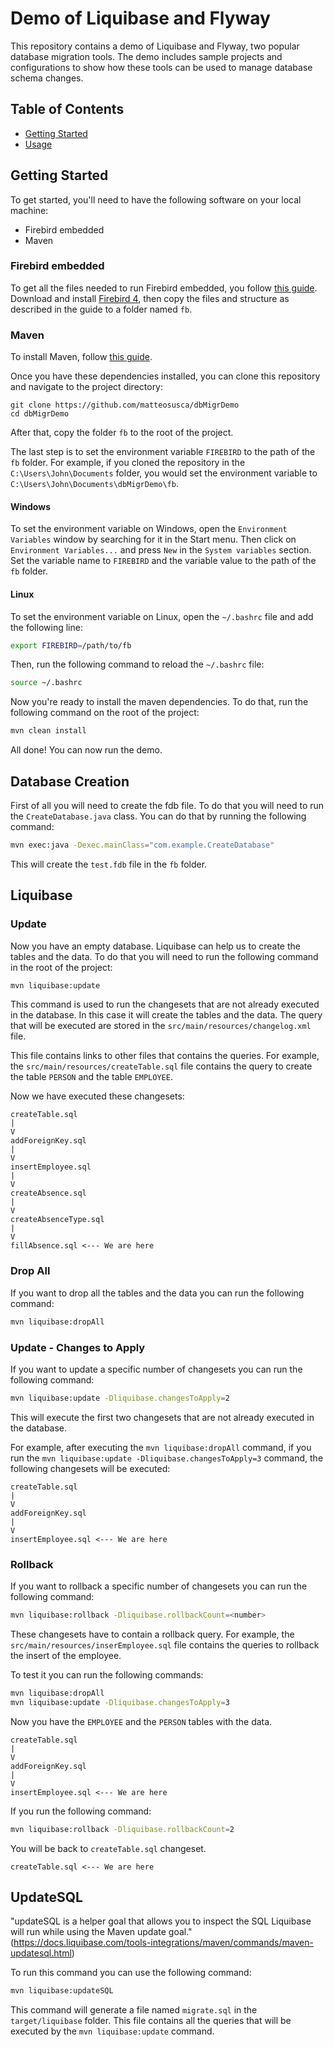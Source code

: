 # Demo of Liquibase and Flyway

This repository contains a demo of Liquibase and Flyway, two popular database migration tools. The demo includes sample projects and configurations to show how these tools can be used to manage database schema changes.

## Table of Contents

- [Getting Started](#getting-started)
- [Usage](#usage)

## Getting Started

To get started, you'll need to have the following software on your local machine:

- Firebird embedded
- Maven

### Firebird embedded

To get all the files needed to run Firebird embedded, you follow [this guide](https://ib-aid.com/download/docs/fb4migrationguide.html#_installing_embedded). Download and install [Firebird 4](https://firebirdsql.org/en/firebird-4-0/), then copy the files and structure as described in the guide to a folder named `fb`.

### Maven
To install Maven, follow [this guide](https://maven.apache.org/install.html).


Once you have these dependencies installed, you can clone this repository and navigate to the project directory:

```
git clone https://github.com/matteosusca/dbMigrDemo
cd dbMigrDemo
```

After that, copy the folder `fb` to the root of the project.

The last step is to set the environment variable `FIREBIRD` to the path of the `fb` folder. For example, if you cloned the repository in the `C:\Users\John\Documents` folder, you would set the environment variable to `C:\Users\John\Documents\dbMigrDemo\fb`.

#### Windows

To set the environment variable on Windows, open the `Environment Variables` window by searching for it in the Start menu. Then click on `Environment Variables...` and press `New` in the `System variables` section. Set the variable name to `FIREBIRD` and the variable value to the path of the `fb` folder.

#### Linux

To set the environment variable on Linux, open the `~/.bashrc` file and add the following line:

```bash
export FIREBIRD=/path/to/fb
```

Then, run the following command to reload the `~/.bashrc` file:

```bash
source ~/.bashrc
```

Now you're ready to install the maven dependencies.
To do that, run the following command on the root of the project:

```bash
mvn clean install
```

All done! You can now run the demo.

## Database Creation

First of all you will need to create the fdb file. To do that you will need to run the `CreateDatabase.java` class. You can do that by running the following command:

```bash
mvn exec:java -Dexec.mainClass="com.example.CreateDatabase"
```

This will create the `test.fdb` file in the `fb` folder.

## Liquibase

### Update

Now you have an empty database. Liquibase can help us to create the tables and the data. To do that you will need to run the following command in the root of the project:

```bash
mvn liquibase:update
```

This command is used to run the changesets that are not already executed in the database. In this case it will create the tables and the data.
The query that will be executed are stored in the `src/main/resources/changelog.xml` file.

This file contains links to other files that contains the queries. For example, the `src/main/resources/createTable.sql` file contains the query to create the table `PERSON` and the table `EMPLOYEE`.

Now we have executed these changesets:

```
createTable.sql
|
V
addForeignKey.sql
|
V
insertEmployee.sql
|
V
createAbsence.sql
|
V
createAbsenceType.sql
|
V
fillAbsence.sql <--- We are here
```

### Drop All

If you want to drop all the tables and the data you can run the following command:

```bash
mvn liquibase:dropAll
```

### Update - Changes to Apply

If you want to update a specific number of changesets you can run the following command:

```bash
mvn liquibase:update -Dliquibase.changesToApply=2
```

This will execute the first two changesets that are not already executed in the database.

For example, after executing the `mvn liquibase:dropAll` command, if you run the `mvn liquibase:update -Dliquibase.changesToApply=3` command, the following changesets will be executed:

```
createTable.sql
|
V
addForeignKey.sql
|
V
insertEmployee.sql <--- We are here
```

### Rollback

If you want to rollback a specific number of changesets you can run the following command:

```bash
mvn liquibase:rollback -Dliquibase.rollbackCount=<number>
```

These changesets have to contain a rollback query. For example, the `src/main/resources/inserEmployee.sql` file contains the queries to rollback the insert of the employee.

To test it you can run the following commands:

```bash
mvn liquibase:dropAll
mvn liquibase:update -Dliquibase.changesToApply=3
```

Now you have the `EMPLOYEE` and the `PERSON` tables with the data. 

```
createTable.sql
|
V
addForeignKey.sql
|
V
insertEmployee.sql <--- We are here
```

If you run the following command:

```bash
mvn liquibase:rollback -Dliquibase.rollbackCount=2
```

You will be back to `createTable.sql` changeset.

```
createTable.sql <--- We are here
```

## UpdateSQL

"updateSQL is a helper goal that allows you to inspect the SQL Liquibase will run while using the Maven update goal." (https://docs.liquibase.com/tools-integrations/maven/commands/maven-updatesql.html)

To run this command you can use the following command:

```bash
mvn liquibase:updateSQL
```

This command will generate a file named `migrate.sql` in the `target/liquibase` folder. This file contains all the queries that will be executed by the `mvn liquibase:update` command.